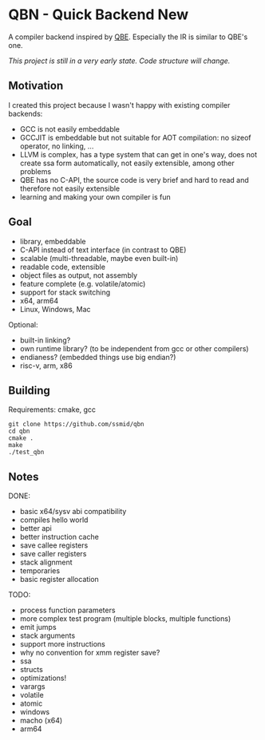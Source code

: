 
# QBN - Quick Backend New

A compiler backend inspired by [QBE](https://c9x.me/compile/). Especially the IR is similar
to QBE's one.

_This project is still in a very early state. Code structure will change._

## Motivation
I created this project because I wasn't happy with existing compiler backends:
- GCC is not easily embeddable
- GCCJIT is embeddable but not suitable for AOT compilation: no sizeof operator, no linking, ...
- LLVM is complex, has a type system that can get in one's way, does not create ssa form automatically, not easily
extensible, among other problems
- QBE has no C-API, the source code is very brief and hard to read and therefore not easily
extensible
- learning and making your own compiler is fun

## Goal
- library, embeddable
- C-API instead of text interface (in contrast to QBE)
- scalable (multi-threadable, maybe even built-in)
- readable code, extensible
- object files as output, not assembly
- feature complete (e.g. volatile/atomic)
- support for stack switching
- x64, arm64
- Linux, Windows, Mac

Optional:
- built-in linking?
- own runtime library? (to be independent from gcc or other compilers)
- endianess? (embedded things use big endian?)
- risc-v, arm, x86

## Building

Requirements: cmake, gcc

```
git clone https://github.com/ssmid/qbn
cd qbn
cmake .
make
./test_qbn
```

## Notes

DONE:
- basic x64/sysv abi compatibility
- compiles hello world
- better api
- better instruction cache
- save callee registers
- save caller registers
- stack alignment
- temporaries
- basic register allocation

TODO:
- process function parameters
- more complex test program (multiple blocks, multiple functions)
- emit jumps
- stack arguments
- support more instructions
- why no convention for xmm register save?
- ssa
- structs
- optimizations!
- varargs
- volatile
- atomic
- windows
- macho (x64)
- arm64
